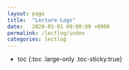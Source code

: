 ```yaml
---
layout: page
title:  "Lecture Logs"
date:   2020-01-01 09:00:00 +0900
permalink: /lectlog/index
categories: lectlog
---
```

* toc
{:toc .large-only .toc-sticky:true}